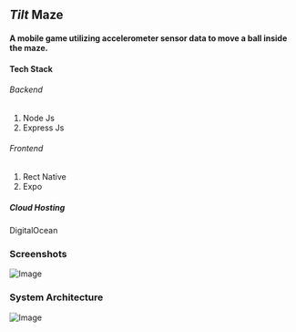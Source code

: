 ## ***Tilt*** Maze
#### A mobile game utilizing accelerometer sensor data to move a ball inside the maze.

#### Tech Stack
###### Backend 
1. Node Js
2. Express Js
###### Frontend
1. Rect Native
2. Expo
##### Cloud Hosting
DigitalOcean

### Screenshots

![Image](https://github.com/user-attachments/assets/fc50c987-6f6f-46fa-854a-60d1e9d4de20)

### System Architecture

![Image](https://github.com/user-attachments/assets/b1046910-be59-4eee-ac8c-a79f10645e69)